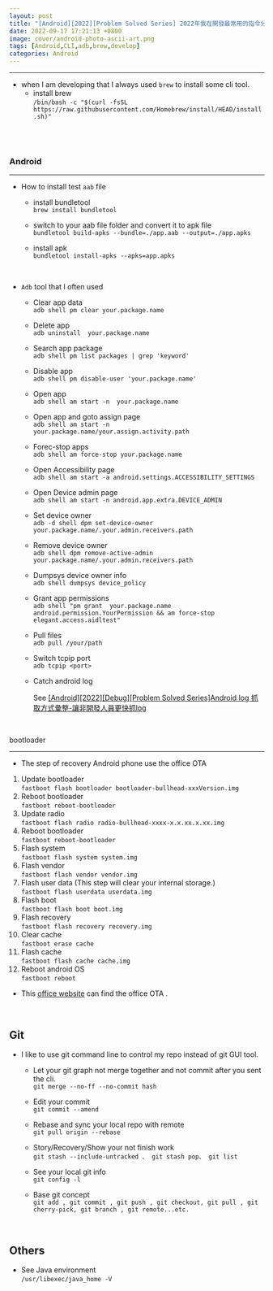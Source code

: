 ```yaml
---
layout: post
title: "[Android][2022][Problem Solved Series] 2022年我在開發最常用的指令分享"
date: 2022-09-17 17:21:13 +0800
image: cover/android-photo-ascii-art.png
tags: [Android,CLI,adb,brew,develop]
categories: Android
---
```



---

 * when I am developing that I always used `brew` to install some cli tool.
   -  install brew<br>
   `/bin/bash -c "$(curl -fsSL https://raw.githubusercontent.com/Homebrew/install/HEAD/install.sh)"`

<br><br>

### Android
---

 * How to install test `aab` file
   -  install bundletool<br>
      `brew install bundletool`

   -  switch to your aab file folder and convert it to apk file<br>
      `bundletool build-apks --bundle=./app.aab --output=./app.apks`

   -  install apk<br>
      `bundletool install-apks --apks=app.apks`

 <br>

 * `Adb` tool that I often used
   - Clear app data<br>
   `adb shell pm clear your.package.name`

   - Delete app <br>
   `adb uninstall  your.package.name`

   - Search app package<br>
   `adb shell pm list packages | grep 'keyword'`

   - Disable app <br>
   `adb shell pm disable-user 'your.package.name'`

   - Open app<br>
   `adb shell am start -n  your.package.name`

   - Open app and goto assign page<br>
   `adb shell am start -n your.package.name/your.assign.activity.path`

   - Forec-stop apps<br>
   `adb shell am force-stop your.package.name`

   - Open Accessibility page<br>
   `adb shell am start -a android.settings.ACCESSIBILITY_SETTINGS`

   - Open Device admin page<br>
   `adb shell am start -n android.app.extra.DEVICE_ADMIN`

   - Set device owner <br>
   `adb -d shell dpm set-device-owner your.package.name/.your.admin.receivers.path`

   - Remove device owner <br>
   `adb shell dpm remove-active-admin your.package.name/.your.admin.receivers.path`

   - Dumpsys device owner info<br>
   `adb shell dumpsys device_policy`

   - Grant app permissions<br>
   `adb shell "pm grant  your.package.name android.permission.YourPermission && am force-stop elegant.access.aidltest"`

   - Pull files<br>
    `adb pull /your/path`

   - Switch tcpip port<br>
     `adb tcpip <port>`

   - Catch android log<br>
      <div align="start">
      See
        <a href="{{site.baseurl}}/2022/04/18/android-log-catch-method/">[Android][2022][Debug][Problem Solved Series]Android log 抓取方式彙整-讓非開發人員更快抓log</a>
      </div>

<br>

bootloader

---

 * The step of recovery Android phone use the office OTA
  1. Update bootloader<br>
    `fastboot flash bootloader bootloader-bullhead-xxxVersion.img`
  2. Reboot bootloader<br>
    `fastboot reboot-bootloader`
  3. Update radio<br>
    `fastboot flash radio radio-bullhead-xxxx-x.x.xx.x.xx.img`
  4. Reboot bootloader<br>
    `fastboot reboot-bootloader`
  5. Flash system<br>
    `fastboot flash system system.img`
  6. Flash vendor<br>
    `fastboot flash vendor vendor.img`
  7. Flash user data (This step will clear your internal storage.)<br>
    `fastboot flash userdata userdata.img`
  8. Flash boot<br>
    `fastboot flash boot boot.img`
  9. Flash recovery<br>
    `fastboot flash recovery recovery.img`
  10. Clear cache<br>
    `fastboot erase cache`
  11. Flash cache<br>
    `fastboot flash cache cache.img`
  12. Reboot android OS<br>
    `fastboot reboot`

* This [office website](https://developers.google.com/android/ota) can find the office OTA .

<br>

Git
---

 * I like to use git command line to control my repo instead of git GUI tool.

   - Let your git graph not merge together and not commit after you sent the cli.<br>
   `git merge --no-ff --no-commit hash`

   - Edit your commit <br>
    `git commit --amend`

   - Rebase and sync your local repo with remote <br>
    `git pull origin --rebase`

   - Story/Recovery/Show your not finish work  <br>
   `git stash --include-untracked 、 git stash pop、 git list`

   - See your local git info <br>
    `git config -l`

   - Base git concept <br>
    `git add , git commit , git push , git checkout, git pull , git cherry-pick, git branch , git remote...etc.`

<br>

Others
---
 * See Java environment<br>
 `/usr/libexec/java_home -V`
